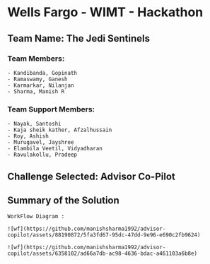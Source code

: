 # Wells Fargo - WIMT - Hackathon

## Team Name: The Jedi Sentinels

### Team Members: 
    - Kandibanda, Gopinath 
    - Ramaswamy, Ganesh
    - Karmarkar, Nilanjan 
    - Sharma, Manish R

### Team Support Members:
    - Nayak, Santoshi
    - Kaja sheik kather, Afzalhussain
    - Roy, Ashish
    - Murugavel, Jayshree
    - Elambila Veetil, Vidyadharan
    - Ravulakollu, Pradeep


## Challenge Selected: Advisor Co-Pilot

## Summary of the Solution

    WorkFlow Diagram :

    ![wf](https://github.com/manishsharma1992/advisor-copilot/assets/88190872/5fa3fd67-95dc-47dd-9e96-e690c2fb9624)

    ![wf](https://github.com/manishsharma1992/advisor-copilot/assets/6358102/ad66a7db-ac98-4636-bdac-a461103a6b8e)

